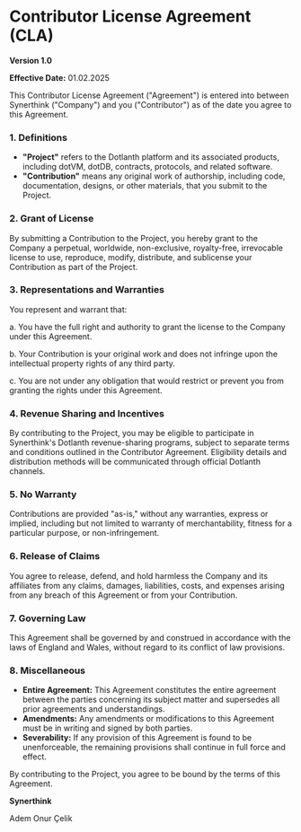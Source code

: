 # Contributor License Agreement (CLA)

**Version 1.0**

**Effective Date:** 01.02.2025

This Contributor License Agreement ("Agreement") is entered into between Synerthink ("Company") and you ("Contributor") as of the date you agree to this Agreement.

### 1. Definitions

- **"Project"** refers to the Dotlanth platform and its associated products, including dotVM, dotDB, contracts, protocols, and related software.
- **"Contribution"** means any original work of authorship, including code, documentation, designs, or other materials, that you submit to the Project.

### 2. Grant of License

By submitting a Contribution to the Project, you hereby grant to the Company a perpetual, worldwide, non-exclusive, royalty-free, irrevocable license to use, reproduce, modify, distribute, and sublicense your Contribution as part of the Project.

### 3. Representations and Warranties

You represent and warrant that:

a. You have the full right and authority to grant the license to the Company under this Agreement.

b. Your Contribution is your original work and does not infringe upon the intellectual property rights of any third party.

c. You are not under any obligation that would restrict or prevent you from granting the rights under this Agreement.

### 4. Revenue Sharing and Incentives

By contributing to the Project, you may be eligible to participate in Synerthink's Dotlanth revenue-sharing programs, subject to separate terms and conditions outlined in the Contributor Agreement. Eligibility details and distribution methods will be communicated through official Dotlanth channels.

### 5. No Warranty

Contributions are provided "as-is," without any warranties, express or implied, including but not limited to warranty of merchantability, fitness for a particular purpose, or non-infringement.

### 6. Release of Claims

You agree to release, defend, and hold harmless the Company and its affiliates from any claims, damages, liabilities, costs, and expenses arising from any breach of this Agreement or from your Contribution.

### 7. Governing Law

This Agreement shall be governed by and construed in accordance with the laws of England and Wales, without regard to its conflict of law provisions.

### 8. Miscellaneous

- **Entire Agreement:** This Agreement constitutes the entire agreement between the parties concerning its subject matter and supersedes all prior agreements and understandings.
- **Amendments:** Any amendments or modifications to this Agreement must be in writing and signed by both parties.
- **Severability:** If any provision of this Agreement is found to be unenforceable, the remaining provisions shall continue in full force and effect.

By contributing to the Project, you agree to be bound by the terms of this Agreement.

**Synerthink**

Adem Onur Çelik